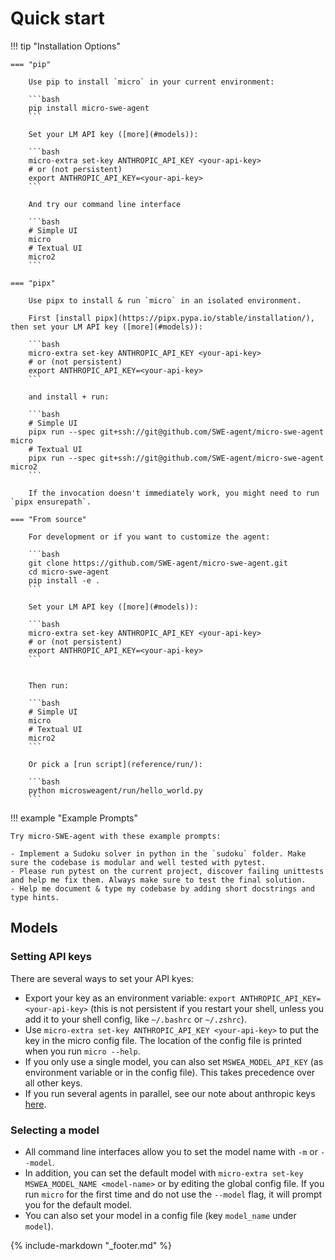 # Quick start

!!! tip "Installation Options"

    === "pip"

        Use pip to install `micro` in your current environment:

        ```bash
        pip install micro-swe-agent
        ```

        Set your LM API key ([more](#models)):

        ```bash
        micro-extra set-key ANTHROPIC_API_KEY <your-api-key>
        # or (not persistent)
        export ANTHROPIC_API_KEY=<your-api-key>
        ```

        And try our command line interface

        ```bash
        # Simple UI
        micro
        # Textual UI
        micro2
        ```

    === "pipx"

        Use pipx to install & run `micro` in an isolated environment.

        First [install pipx](https://pipx.pypa.io/stable/installation/), then set your LM API key ([more](#models)):

        ```bash
        micro-extra set-key ANTHROPIC_API_KEY <your-api-key>
        # or (not persistent)
        export ANTHROPIC_API_KEY=<your-api-key>
        ```

        and install + run:

        ```bash
        # Simple UI
        pipx run --spec git+ssh://git@github.com/SWE-agent/micro-swe-agent micro
        # Textual UI
        pipx run --spec git+ssh://git@github.com/SWE-agent/micro-swe-agent micro2
        ```

        If the invocation doesn't immediately work, you might need to run `pipx ensurepath`.

    === "From source"

        For development or if you want to customize the agent:

        ```bash
        git clone https://github.com/SWE-agent/micro-swe-agent.git
        cd micro-swe-agent
        pip install -e .
        ```

        Set your LM API key ([more](#models)):

        ```bash
        micro-extra set-key ANTHROPIC_API_KEY <your-api-key>
        # or (not persistent)
        export ANTHROPIC_API_KEY=<your-api-key>
        ```


        Then run:

        ```bash
        # Simple UI
        micro
        # Textual UI
        micro2
        ```

        Or pick a [run script](reference/run/):

        ```bash
        python microsweagent/run/hello_world.py
        ```

!!! example "Example Prompts"

    Try micro-SWE-agent with these example prompts:

    - Implement a Sudoku solver in python in the `sudoku` folder. Make sure the codebase is modular and well tested with pytest.
    - Please run pytest on the current project, discover failing unittests and help me fix them. Always make sure to test the final solution.
    - Help me document & type my codebase by adding short docstrings and type hints.

## Models

### Setting API keys

There are several ways to set your API kyes:

* Export your key as an environment variable: `export ANTHROPIC_API_KEY=<your-api-key>` (this is not persistent if you restart your shell, unless you add it to your shell config, like `~/.bashrc` or `~/.zshrc`).
* Use `micro-extra set-key ANTHROPIC_API_KEY <your-api-key>` to put the key in the micro config file. The location of the config file is printed when you run `micro --help`.
* If you only use a single model, you can also set `MSWEA_MODEL_API_KEY` (as environment variable or in the config file). This takes precedence over all other keys.
* If you run several agents in parallel, see our note about anthropic keys [here](advanced/configuration.md).

### Selecting a model

* All command line interfaces allow you to set the model name with `-m` or `--model`.
* In addition, you can set the default model with `micro-extra set-key MSWEA_MODEL_NAME <model-name>` or by editing the global config file.
  If you run `micro` for the first time and do not use the `--model` flag, it will prompt you for the default model.
* You can also set your model in a config file (key `model_name` under `model`).

{% include-markdown "_footer.md" %}
